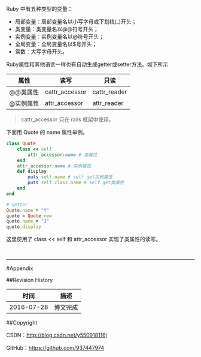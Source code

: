 Ruby 中有五种类型的变量：

- 局部变量：局部变量名以小写字母或下划线(_)开头；
- 类变量：类变量名以@@符号开头；
- 实例变量：实例变量名以@符号开头；
- 全局变量：全局变量名以$号开头；
- 常数：大写字母开头。

Ruby属性和其他语言一样也有自动生成getter或setter方法。如下所示

| 属性 | 读写 | 只读 |  
| --- | --- | --- |
| @@类属性 | cattr_accessor | cattr_reader |  
| @实例属性 | attr_accessor | attr_reader |

>cattr_accessor 只在 rails 框架中使用。

下面用 Quote 的 name 属性举例。

```ruby
class Quote
	class << self
		attr_accessor:name # 类属性
	end
	attr_accessor:name # 实例属性
	def display
		puts self.name # self get实例属性
		puts self.class.name # self get类属性
	end
end  

# setter
Quote.name = "Y"
quote = Quote.new
quote.name = "J"
quote.display
```

这里使用了 class << self 和 attr_accessor 实现了类属性的读写。

&#160;

----------

#Appendix

##Revision History

| 时间 | 描述 |
| ---- | ---- |
| 2016-07-28 | 博文完成 |

##Copyright

CSDN：http://blog.csdn.net/y550918116j

GitHub：https://github.com/937447974